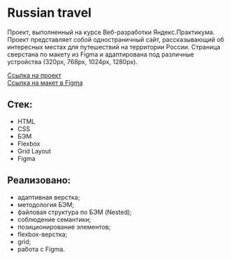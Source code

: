# Russian travel
Проект, выполненный на курсе Веб-разработки Яндекс.Практикума.
</br>
Проект представляет собой одностраничный сайт, рассказывающий об интересных местах для путешествий на территории России. Страница сверстана по макету из Figma и адаптирована под различные устройства (320px, 768px, 1024px, 1280px).
</br>

[Ссылка на проект](https://dhoine345.github.io/russian-travel/)
</br>
[Ссылка на макет в Figma](https://www.figma.com/file/5S2WSbEFL6awjVWJ0NWL8Q/Sprint-3_-Russia-_-desktop-mobile?node-id=28503%3A0)

## Стек:
* HTML
* CSS
* БЭМ
* Flexbox
* Grid Layout
* Figma

## Реализовано:
- адаптивная верстка;
- методология БЭМ;
- файловая структура по БЭМ (Nested);
- соблюдение семантики;
- позиционирование элементов;
- flexbox-верстка;
- grid;
- работа с Figma.




